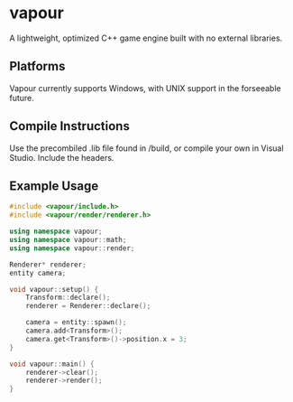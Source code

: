 # vapour
A lightweight, optimized C++ game engine built with no external libraries.

## Platforms
Vapour currently supports Windows, with UNIX support in the forseeable future. 

## Compile Instructions
Use the precombiled .lib file found in /build, or compile your own in Visual Studio. Include the headers.

## Example Usage
```cpp
#include <vapour/include.h>
#include <vapour/render/renderer.h>

using namespace vapour;
using namespace vapour::math;
using namespace vapour::render;

Renderer* renderer;
entity camera;

void vapour::setup() {
    Transform::declare();
    renderer = Renderer::declare();

    camera = entity::spawn();
    camera.add<Transform>();
    camera.get<Transform>()->position.x = 3;
}

void vapour::main() {
    renderer->clear();
    renderer->render();
}
```

